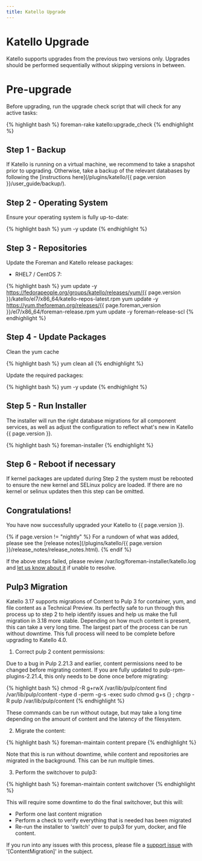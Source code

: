 ```yaml
---
title: Katello Upgrade
---
```


# Katello Upgrade

Katello supports upgrades from the previous two versions only. Upgrades should be performed sequentially without skipping versions in between.

# Pre-upgrade

Before upgrading, run the upgrade check script that will check for any active tasks:

{% highlight bash %}
foreman-rake katello:upgrade_check
{% endhighlight %}

## Step 1 - Backup

If Katello is running on a virtual machine, we recommend to take a snapshot prior to upgrading. Otherwise, take a backup of the relevant databases by following the [instructions here](/plugins/katello/{{ page.version }}/user_guide/backup/).

## Step 2 - Operating System

Ensure your operating system is fully up-to-date:

{% highlight bash %}
yum -y update
{% endhighlight %}

## Step 3 - Repositories

Update the Foreman and Katello release packages:

  * RHEL7 / CentOS 7:

{% highlight bash %}
  yum update -y https://fedorapeople.org/groups/katello/releases/yum/{{ page.version }}/katello/el7/x86_64/katello-repos-latest.rpm
  yum update -y https://yum.theforeman.org/releases/{{ page.foreman_version }}/el7/x86_64/foreman-release.rpm
  yum update -y foreman-release-scl
{% endhighlight %}

## Step 4 - Update Packages

Clean the yum cache

{% highlight bash %}
yum clean all
{% endhighlight %}

Update the required packages:

{% highlight bash %}
yum -y update
{% endhighlight %}

## Step 5 - Run Installer

The installer will run the right database migrations for all component services, as well as adjust the configuration to reflect what's new in Katello {{ page.version }}.

{% highlight bash %}
foreman-installer
{% endhighlight %}

## Step 6 - Reboot if necessary
If kernel packages are updated during Step 2 the system must be rebooted to ensure the new kernel and SELinux policy are loaded. If there are no kernel or selinux updates
then this step can be omitted.

## Congratulations!
You have now successfully upgraded your Katello to {{ page.version }}.

{% if page.version != "nightly" %}
For a rundown of what was added, please see the [release notes](/plugins/katello/{{ page.version }}/release_notes/release_notes.html).
{% endif %}

If the above steps failed, please review /var/log/foreman-installer/katello.log and [let us know about it](https://community.theforeman.org/c/support) if unable to resolve.


## Pulp3 Migration

Katello 3.17 supports migrations of Content to Pulp 3 for container, yum, and file content as a Technical Preview.   Its perfectly safe to run through this process up to step 2 to help identify issues and help us make the full migration in 3.18 more stable.  Depending on how much content is present, this can take a very long time.  The largest part of the process can be run without downtime.  This full process will need to be complete before upgrading to Katello 4.0.

1.  Correct pulp 2 content permissions:

Due to a bug in Pulp 2.21.3 and earlier, content permissions need to be changed before migrating content.  If you are fully updated to pulp-rpm-plugins-2.21.4, this only needs to be done once before migrating:

{% highlight bash %}
chmod -R g+rwX /var/lib/pulp/content
find /var/lib/pulp/content -type d -perm -g-s -exec sudo chmod g+s {} \;
chgrp -R pulp /var/lib/pulp/content
{% endhighlight %}

These commands can be run without outage, but may take a long time depending on the amount of content and the latency of the filesystem.

2.  Migrate the content:

{% highlight bash %}
foreman-maintain content prepare
{% endhighlight %}

Note that this is run without downtime, while content and repositories are migrated in the background.  This can be run multiple times.

3. Perform the switchover to pulp3:

{% highlight bash %}
foreman-maintain content switchover
{% endhighlight %}

This will require some downtime to do the final switchover, but this will:

* Perform one last content migration
* Perform a check to verify everything that is needed has been migrated
* Re-run the installer to 'switch' over to pulp3 for yum, docker, and file content.

If you run into any issues with this process, please file a [support issue](https://community.theforeman.org/c/support/10) with '[ContentMigration]' in the subject.
